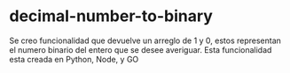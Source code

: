 # decimal-number-to-binary
Se creo funcionalidad que devuelve un arreglo de 1 y 0, estos representan el numero binario del entero que se desee averiguar.
Esta funcionalidad esta creada en Python, Node, y GO
